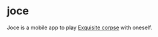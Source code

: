 # joce
Joce is a mobile app to play [Exquisite corpse](http://en.wikipedia.org/wiki/Exquisite_corpse) with oneself.
